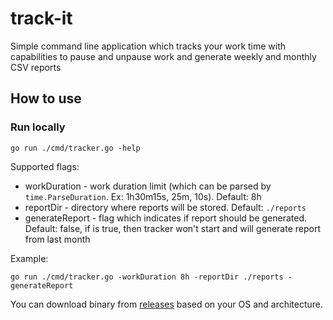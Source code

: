 # track-it
Simple command line application which tracks your work time with capabilities to pause and unpause work and generate weekly and monthly CSV reports 


## How to use

### Run locally
```
go run ./cmd/tracker.go -help
```

Supported flags:
- workDuration - work duration limit (which can be parsed by `time.ParseDuration`. Ex: 1h30m15s, 25m, 10s). Default: 8h
- reportDir - directory where reports will be stored. Default: `./reports`
- generateReport - flag which indicates if report should be generated. Default: false, if is true, then tracker won't start and will generate report from last month

Example:
```
go run ./cmd/tracker.go -workDuration 8h -reportDir ./reports -generateReport
```

You can download binary from [releases](www.google.com) based on your OS and architecture.